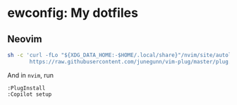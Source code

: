 # ewconfig: My dotfiles

## Neovim

```sh
sh -c 'curl -fLo "${XDG_DATA_HOME:-$HOME/.local/share}"/nvim/site/autoload/plug.vim --create-dirs \
       https://raw.githubusercontent.com/junegunn/vim-plug/master/plug.vim'
```

And in `nvim`, run 

```text
:PlugInstall
:Copilot setup
``` 

